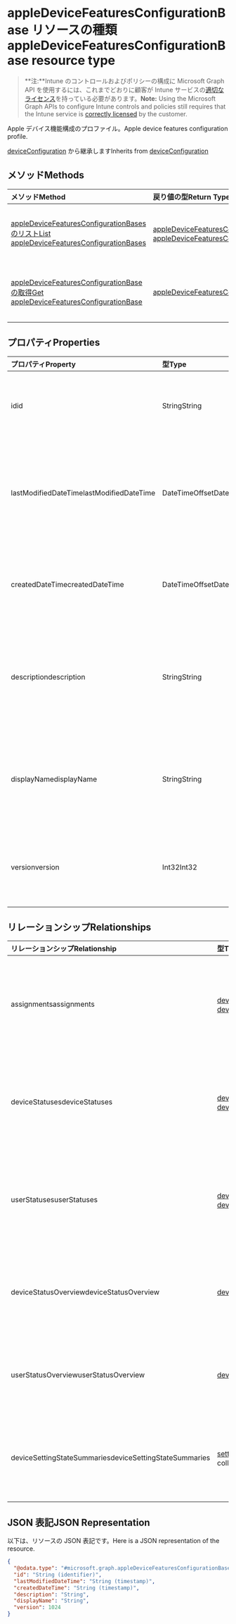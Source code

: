 # <a name="appledevicefeaturesconfigurationbase-resource-type"></a><span data-ttu-id="eb2cb-101">appleDeviceFeaturesConfigurationBase リソースの種類</span><span class="sxs-lookup"><span data-stu-id="eb2cb-101">appleDeviceFeaturesConfigurationBase resource type</span></span>

> <span data-ttu-id="eb2cb-102">**注:**Intune のコントロールおよびポリシーの構成に Microsoft Graph API を使用するには、これまでどおりに顧客が Intune サービスの[適切なライセンス](https://go.microsoft.com/fwlink/?linkid=839381)を持っている必要があります。</span><span class="sxs-lookup"><span data-stu-id="eb2cb-102">**Note:** Using the Microsoft Graph APIs to configure Intune controls and policies still requires that the Intune service is [correctly licensed](https://go.microsoft.com/fwlink/?linkid=839381) by the customer.</span></span>

<span data-ttu-id="eb2cb-103">Apple デバイス機能構成のプロファイル。</span><span class="sxs-lookup"><span data-stu-id="eb2cb-103">Apple device features configuration profile.</span></span>

<span data-ttu-id="eb2cb-104">[deviceConfiguration](../resources/intune_deviceconfig_deviceconfiguration.md) から継承します</span><span class="sxs-lookup"><span data-stu-id="eb2cb-104">Inherits from [deviceConfiguration](../resources/intune_deviceconfig_deviceconfiguration.md)</span></span>

## <a name="methods"></a><span data-ttu-id="eb2cb-105">メソッド</span><span class="sxs-lookup"><span data-stu-id="eb2cb-105">Methods</span></span>
|<span data-ttu-id="eb2cb-106">メソッド</span><span class="sxs-lookup"><span data-stu-id="eb2cb-106">Method</span></span>|<span data-ttu-id="eb2cb-107">戻り値の型</span><span class="sxs-lookup"><span data-stu-id="eb2cb-107">Return Type</span></span>|<span data-ttu-id="eb2cb-108">説明</span><span class="sxs-lookup"><span data-stu-id="eb2cb-108">Description</span></span>|
|:---|:---|:---|
|[<span data-ttu-id="eb2cb-109">appleDeviceFeaturesConfigurationBases のリスト</span><span class="sxs-lookup"><span data-stu-id="eb2cb-109">List appleDeviceFeaturesConfigurationBases</span></span>](../api/intune_deviceconfig_appledevicefeaturesconfigurationbase_list.md)|<span data-ttu-id="eb2cb-110">[appleDeviceFeaturesConfigurationBase](../resources/intune_deviceconfig_appledevicefeaturesconfigurationbase.md) コレクション</span><span class="sxs-lookup"><span data-stu-id="eb2cb-110">[appleDeviceFeaturesConfigurationBase](../resources/intune_deviceconfig_appledevicefeaturesconfigurationbase.md) collection</span></span>|<span data-ttu-id="eb2cb-111">[appleDeviceFeaturesConfigurationBase](../resources/intune_deviceconfig_appledevicefeaturesconfigurationbase.md) オブジェクトのプロパティとリレーションシップをリストします。</span><span class="sxs-lookup"><span data-stu-id="eb2cb-111">List properties and relationships of the [appleDeviceFeaturesConfigurationBase](../resources/intune_deviceconfig_appledevicefeaturesconfigurationbase.md) objects.</span></span>|
|[<span data-ttu-id="eb2cb-112">appleDeviceFeaturesConfigurationBase の取得</span><span class="sxs-lookup"><span data-stu-id="eb2cb-112">Get appleDeviceFeaturesConfigurationBase</span></span>](../api/intune_deviceconfig_appledevicefeaturesconfigurationbase_get.md)|[<span data-ttu-id="eb2cb-113">appleDeviceFeaturesConfigurationBase</span><span class="sxs-lookup"><span data-stu-id="eb2cb-113">appleDeviceFeaturesConfigurationBase</span></span>](../resources/intune_deviceconfig_appledevicefeaturesconfigurationbase.md)|<span data-ttu-id="eb2cb-114">[appleDeviceFeaturesConfigurationBase](../resources/intune_deviceconfig_appledevicefeaturesconfigurationbase.md) オブジェクトのプロパティとリレーションシップを読み取ります。</span><span class="sxs-lookup"><span data-stu-id="eb2cb-114">Read properties and relationships of [plannerAssignedToTaskBoardTaskFormat](../resources/intune_deviceconfig_appledevicefeaturesconfigurationbase.md) object.</span></span>|

## <a name="properties"></a><span data-ttu-id="eb2cb-115">プロパティ</span><span class="sxs-lookup"><span data-stu-id="eb2cb-115">Properties</span></span>
|<span data-ttu-id="eb2cb-116">プロパティ</span><span class="sxs-lookup"><span data-stu-id="eb2cb-116">Property</span></span>|<span data-ttu-id="eb2cb-117">型</span><span class="sxs-lookup"><span data-stu-id="eb2cb-117">Type</span></span>|<span data-ttu-id="eb2cb-118">説明</span><span class="sxs-lookup"><span data-stu-id="eb2cb-118">Description</span></span>|
|:---|:---|:---|
|<span data-ttu-id="eb2cb-119">id</span><span class="sxs-lookup"><span data-stu-id="eb2cb-119">id</span></span>|<span data-ttu-id="eb2cb-120">String</span><span class="sxs-lookup"><span data-stu-id="eb2cb-120">String</span></span>|<span data-ttu-id="eb2cb-121">エンティティのキー。</span><span class="sxs-lookup"><span data-stu-id="eb2cb-121">Name of the entity.</span></span> <span data-ttu-id="eb2cb-122">[deviceConfiguration](../resources/intune_deviceconfig_deviceconfiguration.md) から継承します</span><span class="sxs-lookup"><span data-stu-id="eb2cb-122">Inherited from [deviceConfiguration](../resources/intune_deviceconfig_deviceconfiguration.md)</span></span>|
|<span data-ttu-id="eb2cb-123">lastModifiedDateTime</span><span class="sxs-lookup"><span data-stu-id="eb2cb-123">lastModifiedDateTime</span></span>|<span data-ttu-id="eb2cb-124">DateTimeOffset</span><span class="sxs-lookup"><span data-stu-id="eb2cb-124">DateTimeOffset</span></span>|<span data-ttu-id="eb2cb-125">オブジェクトの最終更新の DateTime。</span><span class="sxs-lookup"><span data-stu-id="eb2cb-125">Gets or sets a DateTime value specifying when the node object was last modified.</span></span> <span data-ttu-id="eb2cb-126">[deviceConfiguration](../resources/intune_deviceconfig_deviceconfiguration.md) から継承します</span><span class="sxs-lookup"><span data-stu-id="eb2cb-126">Inherited from [deviceConfiguration](../resources/intune_deviceconfig_deviceconfiguration.md)</span></span>|
|<span data-ttu-id="eb2cb-127">createdDateTime</span><span class="sxs-lookup"><span data-stu-id="eb2cb-127">createdDateTime</span></span>|<span data-ttu-id="eb2cb-128">DateTimeOffset</span><span class="sxs-lookup"><span data-stu-id="eb2cb-128">DateTimeOffset</span></span>|<span data-ttu-id="eb2cb-129">オブジェクトが作成された DateTime。</span><span class="sxs-lookup"><span data-stu-id="eb2cb-129">DateTime the object was created.</span></span> <span data-ttu-id="eb2cb-130">[deviceConfiguration](../resources/intune_deviceconfig_deviceconfiguration.md) から継承します</span><span class="sxs-lookup"><span data-stu-id="eb2cb-130">Inherited from [deviceConfiguration](../resources/intune_deviceconfig_deviceconfiguration.md)</span></span>|
|<span data-ttu-id="eb2cb-131">description</span><span class="sxs-lookup"><span data-stu-id="eb2cb-131">description</span></span>|<span data-ttu-id="eb2cb-132">String</span><span class="sxs-lookup"><span data-stu-id="eb2cb-132">String</span></span>|<span data-ttu-id="eb2cb-133">デバイス構成について管理者が提供した説明です。</span><span class="sxs-lookup"><span data-stu-id="eb2cb-133">Admin provided description of the Device Configuration.</span></span> <span data-ttu-id="eb2cb-134">[deviceConfiguration](../resources/intune_deviceconfig_deviceconfiguration.md) から継承します</span><span class="sxs-lookup"><span data-stu-id="eb2cb-134">Inherited from [deviceConfiguration](../resources/intune_deviceconfig_deviceconfiguration.md)</span></span>|
|<span data-ttu-id="eb2cb-135">displayName</span><span class="sxs-lookup"><span data-stu-id="eb2cb-135">displayName</span></span>|<span data-ttu-id="eb2cb-136">String</span><span class="sxs-lookup"><span data-stu-id="eb2cb-136">String</span></span>|<span data-ttu-id="eb2cb-137">デバイス構成について管理者が指定した名前です。</span><span class="sxs-lookup"><span data-stu-id="eb2cb-137">Admin provided name of the device configuration.</span></span> <span data-ttu-id="eb2cb-138">[deviceConfiguration](../resources/intune_deviceconfig_deviceconfiguration.md) から継承します</span><span class="sxs-lookup"><span data-stu-id="eb2cb-138">Inherited from [deviceConfiguration](../resources/intune_deviceconfig_deviceconfiguration.md)</span></span>|
|<span data-ttu-id="eb2cb-139">version</span><span class="sxs-lookup"><span data-stu-id="eb2cb-139">version</span></span>|<span data-ttu-id="eb2cb-140">Int32</span><span class="sxs-lookup"><span data-stu-id="eb2cb-140">Int32</span></span>|<span data-ttu-id="eb2cb-141">デバイス構成のバージョン。</span><span class="sxs-lookup"><span data-stu-id="eb2cb-141">Version of the device configuration.</span></span> <span data-ttu-id="eb2cb-142">[deviceConfiguration](../resources/intune_deviceconfig_deviceconfiguration.md) から継承します</span><span class="sxs-lookup"><span data-stu-id="eb2cb-142">Inherited from [deviceConfiguration](../resources/intune_deviceconfig_deviceconfiguration.md)</span></span>|

## <a name="relationships"></a><span data-ttu-id="eb2cb-143">リレーションシップ</span><span class="sxs-lookup"><span data-stu-id="eb2cb-143">Relationships</span></span>
|<span data-ttu-id="eb2cb-144">リレーションシップ</span><span class="sxs-lookup"><span data-stu-id="eb2cb-144">Relationship</span></span>|<span data-ttu-id="eb2cb-145">型</span><span class="sxs-lookup"><span data-stu-id="eb2cb-145">Type</span></span>|<span data-ttu-id="eb2cb-146">説明</span><span class="sxs-lookup"><span data-stu-id="eb2cb-146">Description</span></span>|
|:---|:---|:---|
|<span data-ttu-id="eb2cb-147">assignments</span><span class="sxs-lookup"><span data-stu-id="eb2cb-147">assignments</span></span>|<span data-ttu-id="eb2cb-148">[deviceConfigurationAssignment](../resources/intune_deviceconfig_deviceconfigurationassignment.md) コレクション</span><span class="sxs-lookup"><span data-stu-id="eb2cb-148">[deviceConfigurationAssignment](../resources/intune_deviceconfig_deviceconfigurationassignment.md) collection</span></span>|<span data-ttu-id="eb2cb-149">デバイスの構成プロファイルの割り当てのリスト。</span><span class="sxs-lookup"><span data-stu-id="eb2cb-149">The list of assignments for the device configuration profile.</span></span> <span data-ttu-id="eb2cb-150">[deviceConfiguration](../resources/intune_deviceconfig_deviceconfiguration.md) から継承します</span><span class="sxs-lookup"><span data-stu-id="eb2cb-150">Inherited from [deviceConfiguration](../resources/intune_deviceconfig_deviceconfiguration.md)</span></span>|
|<span data-ttu-id="eb2cb-151">deviceStatuses</span><span class="sxs-lookup"><span data-stu-id="eb2cb-151">deviceStatuses</span></span>|<span data-ttu-id="eb2cb-152">[deviceConfigurationDeviceStatus](../resources/intune_deviceconfig_deviceconfigurationdevicestatus.md) コレクション</span><span class="sxs-lookup"><span data-stu-id="eb2cb-152">[deviceConfigurationDeviceStatus](../resources/intune_deviceconfig_deviceconfigurationdevicestatus.md) collection</span></span>|<span data-ttu-id="eb2cb-153">デバイスごとのデバイス構成のインストール状況。</span><span class="sxs-lookup"><span data-stu-id="eb2cb-153">Device configuration installation status by device.</span></span> <span data-ttu-id="eb2cb-154">[deviceConfiguration](../resources/intune_deviceconfig_deviceconfiguration.md) から継承します</span><span class="sxs-lookup"><span data-stu-id="eb2cb-154">Inherited from [deviceConfiguration](../resources/intune_deviceconfig_deviceconfiguration.md)</span></span>|
|<span data-ttu-id="eb2cb-155">userStatuses</span><span class="sxs-lookup"><span data-stu-id="eb2cb-155">userStatuses</span></span>|<span data-ttu-id="eb2cb-156">[deviceConfigurationUserStatus](../resources/intune_deviceconfig_deviceconfigurationuserstatus.md) コレクション</span><span class="sxs-lookup"><span data-stu-id="eb2cb-156">[deviceConfigurationUserStatus](../resources/intune_deviceconfig_deviceconfigurationuserstatus.md) collection</span></span>|<span data-ttu-id="eb2cb-157">ユーザーごとのデバイス構成のインストール状況。</span><span class="sxs-lookup"><span data-stu-id="eb2cb-157">Device configuration installation stauts by user.</span></span> <span data-ttu-id="eb2cb-158">[deviceConfiguration](../resources/intune_deviceconfig_deviceconfiguration.md) から継承します</span><span class="sxs-lookup"><span data-stu-id="eb2cb-158">Inherited from [deviceConfiguration](../resources/intune_deviceconfig_deviceconfiguration.md)</span></span>|
|<span data-ttu-id="eb2cb-159">deviceStatusOverview</span><span class="sxs-lookup"><span data-stu-id="eb2cb-159">deviceStatusOverview</span></span>|[<span data-ttu-id="eb2cb-160">deviceConfigurationDeviceOverview</span><span class="sxs-lookup"><span data-stu-id="eb2cb-160">deviceConfigurationDeviceOverview</span></span>](../resources/intune_deviceconfig_deviceconfigurationdeviceoverview.md)|<span data-ttu-id="eb2cb-161">デバイス構成のデバイス状態の概要 ([deviceConfiguration](../resources/intune_deviceconfig_deviceconfiguration.md) から継承)</span><span class="sxs-lookup"><span data-stu-id="eb2cb-161">Device Configuration devices status overview Inherited from [deviceConfiguration](../resources/intune_deviceconfig_deviceconfiguration.md)</span></span>|
|<span data-ttu-id="eb2cb-162">userStatusOverview</span><span class="sxs-lookup"><span data-stu-id="eb2cb-162">userStatusOverview</span></span>|[<span data-ttu-id="eb2cb-163">deviceConfigurationUserOverview</span><span class="sxs-lookup"><span data-stu-id="eb2cb-163">deviceConfigurationUserOverview</span></span>](../resources/intune_deviceconfig_deviceconfigurationuseroverview.md)|<span data-ttu-id="eb2cb-164">デバイス構成のユーザー状態の概要 ([deviceConfiguration](../resources/intune_deviceconfig_deviceconfiguration.md) から継承)</span><span class="sxs-lookup"><span data-stu-id="eb2cb-164">Device Configuration users status overview Inherited from [deviceConfiguration](../resources/intune_deviceconfig_deviceconfiguration.md)</span></span>|
|<span data-ttu-id="eb2cb-165">deviceSettingStateSummaries</span><span class="sxs-lookup"><span data-stu-id="eb2cb-165">deviceSettingStateSummaries</span></span>|<span data-ttu-id="eb2cb-166">[settingStateDeviceSummary](../resources/intune_deviceconfig_settingstatedevicesummary.md) コレクション</span><span class="sxs-lookup"><span data-stu-id="eb2cb-166">[settingStateDeviceSummary](../resources/intune_deviceconfig_settingstatedevicesummary.md) collection</span></span>|<span data-ttu-id="eb2cb-167">デバイス構成設定状態のデバイスの要約 ([deviceConfiguration](../resources/intune_deviceconfig_deviceconfiguration.md) から継承)</span><span class="sxs-lookup"><span data-stu-id="eb2cb-167">Device Configuration Setting State Device Summary Inherited from [deviceConfiguration](../resources/intune_deviceconfig_deviceconfiguration.md)</span></span>|

## <a name="json-representation"></a><span data-ttu-id="eb2cb-168">JSON 表記</span><span class="sxs-lookup"><span data-stu-id="eb2cb-168">JSON Representation</span></span>
<span data-ttu-id="eb2cb-169">以下は、リソースの JSON 表記です。</span><span class="sxs-lookup"><span data-stu-id="eb2cb-169">Here is a JSON representation of the resource.</span></span>
<!-- {
  "blockType": "resource",
  "keyProperty": "id",
  "@odata.type": "microsoft.graph.appleDeviceFeaturesConfigurationBase"
}
-->
``` json
{
  "@odata.type": "#microsoft.graph.appleDeviceFeaturesConfigurationBase",
  "id": "String (identifier)",
  "lastModifiedDateTime": "String (timestamp)",
  "createdDateTime": "String (timestamp)",
  "description": "String",
  "displayName": "String",
  "version": 1024
}
```




